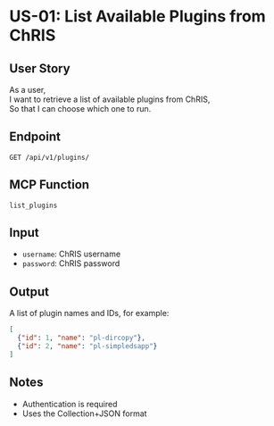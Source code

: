 # US-01: List Available Plugins from ChRIS

## User Story

As a user,  
I want to retrieve a list of available plugins from ChRIS,  
So that I can choose which one to run.

## Endpoint

`GET /api/v1/plugins/`

## MCP Function

`list_plugins`

## Input

- `username`: ChRIS username
- `password`: ChRIS password

## Output

A list of plugin names and IDs, for example:

```json
[
  {"id": 1, "name": "pl-dircopy"},
  {"id": 2, "name": "pl-simpledsapp"}
]
```

## Notes

- Authentication is required
- Uses the Collection+JSON format
